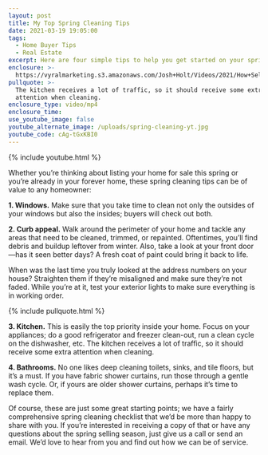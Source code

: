 ```yaml
---
layout: post
title: My Top Spring Cleaning Tips
date: 2021-03-19 19:05:00
tags:
  - Home Buyer Tips
  - Real Estate
excerpt: Here are four simple tips to help you get started on your spring cleaning.
enclosure: >-
  https://vyralmarketing.s3.amazonaws.com/Josh+Holt/Videos/2021/How+Sellers+Can+Deal+With+Low+Appraisals.mp4
pullquote: >-
  The kitchen receives a lot of traffic, so it should receive some extra
  attention when cleaning.
enclosure_type: video/mp4
enclosure_time:
use_youtube_image: false
youtube_alternate_image: /uploads/spring-cleaning-yt.jpg
youtube_code: cAg-tGxKBI0
---
```

{% include youtube.html %}

Whether you’re thinking about listing your home for sale this spring or you’re already in your forever home, these spring cleaning tips can be of value to any homeowner:&nbsp;

**1\. Windows.** Make sure that you take time to clean not only the outsides of your windows but also the insides; buyers will check out both.&nbsp;

**2\. Curb appeal.** Walk around the perimeter of your home and tackle any areas that need to be cleaned, trimmed, or repainted. Oftentimes, you’ll find debris and buildup leftover from winter. Also, take a look at your front door—has it seen better days? A fresh coat of paint could bring it back to life.&nbsp;

When was the last time you truly looked at the address numbers on your house? Straighten them if they’re misaligned and make sure they’re not faded. While you’re at it, test your exterior lights to make sure everything is in working order.&nbsp;

{% include pullquote.html %}

**3\. Kitchen.** This is easily the top priority inside your home. Focus on your appliances; do a good refrigerator and freezer clean-out, run a clean cycle on the dishwasher, etc. The kitchen receives a lot of traffic, so it should receive some extra attention when cleaning.&nbsp;

**4\. Bathrooms.** No one likes deep cleaning toilets, sinks, and tile floors, but it’s a must. If you have fabric shower curtains, run those through a gentle wash cycle. Or, if yours are older shower curtains, perhaps it’s time to replace them.&nbsp;

Of course, these are just some great starting points; we have a fairly comprehensive spring cleaning checklist that we’d be more than happy to share with you. If you’re interested in receiving a copy of that or have any questions about the spring selling season, just give us a call or send an email. We’d love to hear from you and find out how we can be of service.
